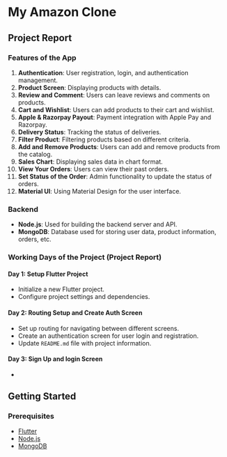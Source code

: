 # My Amazon Clone

## Project Report

### Features of the App
1. **Authentication**: User registration, login, and authentication management.
2. **Product Screen**: Displaying products with details.
3. **Review and Comment**: Users can leave reviews and comments on products.
4. **Cart and Wishlist**: Users can add products to their cart and wishlist.
5. **Apple & Razorpay Payout**: Payment integration with Apple Pay and Razorpay.
6. **Delivery Status**: Tracking the status of deliveries.
7. **Filter Product**: Filtering products based on different criteria.
8. **Add and Remove Products**: Users can add and remove products from the catalog.
9. **Sales Chart**: Displaying sales data in chart format.
10. **View Your Orders**: Users can view their past orders.
11. **Set Status of the Order**: Admin functionality to update the status of orders.
12. **Material UI**: Using Material Design for the user interface.

### Backend
- **Node.js**: Used for building the backend server and API.
- **MongoDB**: Database used for storing user data, product information, orders, etc.

### Working Days of the Project (Project Report)
#### Day 1: Setup Flutter Project
- Initialize a new Flutter project.
- Configure project settings and dependencies.

#### Day 2: Routing Setup and Create Auth Screen
- Set up routing for navigating between different screens.
- Create an authentication screen for user login and registration.
- Update `README.md` file with project information.

#### Day 3: Sign Up and login Screen
- 

## Getting Started

### Prerequisites
- [Flutter](https://flutter.dev/docs/get-started/install)
- [Node.js](https://nodejs.org/en/download/)
- [MongoDB](https://www.mongodb.com/try/download/community)

